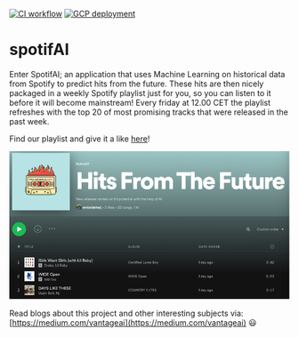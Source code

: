 [![CI workflow](https://github.com/Vantage-AI/spotifAI/actions/workflows/autoformat_and_lint.yml/badge.svg)](https://github.com/Vantage-AI/spotifAI/actions/workflows/autoformat_and_lint.yml)
[![GCP deployment](https://github.com/Vantage-AI/spotifAI/actions/workflows/deploy_project_to_GCP.yml/badge.svg)](https://github.com/Vantage-AI/spotifAI/actions/workflows/deploy_project_to_GCP.yml)

spotifAI
==============================
Enter SpotifAI; an application that uses Machine Learning on historical data from Spotify to predict hits from the future.
These hits are then nicely packaged in a weekly Spotify playlist just for you, so you can listen to it before it will become mainstream!
Every friday at 12.00 CET the playlist refreshes with the top 20 of most promising tracks that were released in the past week.

Find our playlist and give it a like [here](https://open.spotify.com/playlist/7oCxRqjtXpt5rwwY6nOK4m?si=869ace0ae4af4364)!


![img.png](references/playlist_screenshot.png)

Read blogs about this project and other interesting subjects via: [https://medium.com/vantageai](https://medium.com/vantageai) :smiley:
